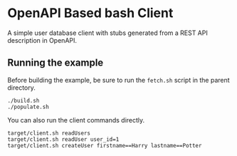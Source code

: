 # OpenAPI Based bash Client

A simple user database client with stubs generated from a REST API description in OpenAPI.

## Running the example

Before building the example, be sure to run the `fetch.sh` script in the parent directory.

```
./build.sh
./populate.sh
```

You can also run the client commands directly.

```
target/client.sh readUsers
target/client.sh readUser user_id=1
target/client.sh createUser firstname==Harry lastname==Potter
```
